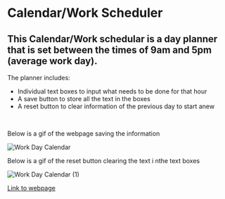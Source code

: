 <h1>Calendar/Work Scheduler</h1>

<h2>This Calendar/Work schedular is a day planner that is set between the times of 9am and 5pm (average work day).</h2>

<p>The planner includes:</p>

<ul>
    <li>Individual text boxes to input what needs to be done for that hour</li>
    <li>A save button to store all the text in the boxes</li>
    <li>A reset button to clear information of the previous day to start anew</li>
</ul>

<br>

<p>Below is a gif of the webpage saving the information</p>

![Work Day Calendar](https://user-images.githubusercontent.com/70537665/101870859-4c0b9680-3b37-11eb-89a8-81b0bb2f423f.gif)

<p>Below is a gif of the reset button clearing the text i nthe text boxes</p>

![Work Day Calendar (1)](https://user-images.githubusercontent.com/70537665/101871692-d99bb600-3b38-11eb-8889-7de906780618.gif)


<a href="https://al0harussia.github.io/Calendar-Work-Scheduler/">Link to webpage</a>